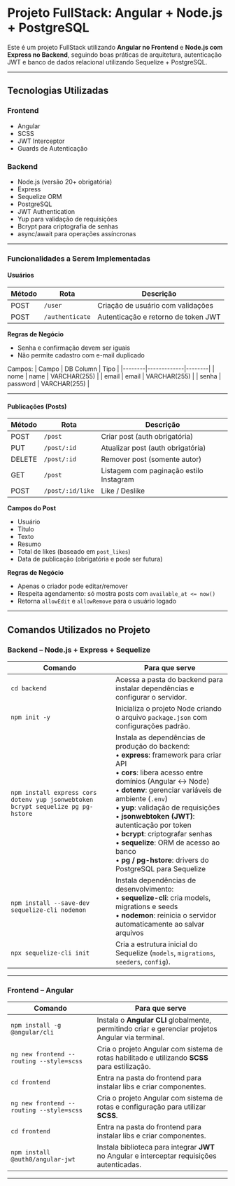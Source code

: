# Projeto FullStack: Angular + Node.js + PostgreSQL

Este é um projeto FullStack utilizando **Angular no Frontend** e **Node.js com Express no Backend**, seguindo boas práticas de arquitetura, autenticação JWT e banco de dados relacional utilizando Sequelize + PostgreSQL.

---

## Tecnologias Utilizadas

### **Frontend**
- Angular
- SCSS
- JWT Interceptor
- Guards de Autenticação

### **Backend**
- Node.js (versão 20+ obrigatória)
- Express
- Sequelize ORM
- PostgreSQL
- JWT Authentication
- Yup para validação de requisições
- Bcrypt para criptografia de senhas
- async/await para operações assíncronas

---

### **Funcionalidades a Serem Implementadas**

#### Usuários
| Método | Rota | Descrição |
|--------|--------|-------------|
| POST | `/user` | Criação de usuário com validações |
| POST | `/authenticate` | Autenticação e retorno de token JWT |

**Regras de Negócio**
- Senha e confirmação devem ser iguais
- Não permite cadastro com e-mail duplicado

Campos:
| Campo | DB Column | Tipo |
|--------|-------------|--------|
| nome | name | VARCHAR(255) |
| email | email | VARCHAR(255) |
| senha | password | VARCHAR(255) |

---

#### Publicações (Posts)

| Método | Rota | Descrição |
|--------|--------|-------------|
| POST | `/post` | Criar post (auth obrigatória) |
| PUT | `/post/:id` | Atualizar post (auth obrigatória) |
| DELETE | `/post/:id` | Remover post (somente autor) |
| GET | `/post` | Listagem com paginação estilo Instagram |
| POST | `/post/:id/like` | Like / Deslike |

**Campos do Post**
- Usuário
- Título
- Texto
- Resumo
- Total de likes (baseado em `post_likes`)
- Data de publicação (obrigatória e pode ser futura)

**Regras de Negócio**
- Apenas o criador pode editar/remover
- Respeita agendamento: só mostra posts com `available_at <= now()`
- Retorna `allowEdit` e `allowRemove` para o usuário logado

---

## **Comandos Utilizados no Projeto**

### **Backend – Node.js + Express + Sequelize**

| Comando                                                                          | Para que serve                                                                                                                                                                                                                                                                                                                                                                                                                                             |
| -------------------------------------------------------------------------------- | ---------------------------------------------------------------------------------------------------------------------------------------------------------------------------------------------------------------------------------------------------------------------------------------------------------------------------------------------------------------------------------------------------------------------------------------------------------- |
| `cd backend`                                                                     | Acessa a pasta do backend para instalar dependências e configurar o servidor.                                                                                                                                                                                                                                                                                                                                                                              |
| `npm init -y`                                                                    | Inicializa o projeto Node criando o arquivo `package.json` com configurações padrão.                                                                                                                                                                                                                                                                                                                                                                       |
| `npm install express cors dotenv yup jsonwebtoken bcrypt sequelize pg pg-hstore` | Instala as dependências de produção do backend:<br>• **express**: framework para criar API<br>• **cors**: libera acesso entre domínios (Angular ↔ Node)<br>• **dotenv**: gerenciar variáveis de ambiente (`.env`)<br>• **yup**: validação de requisições<br>• **jsonwebtoken (JWT)**: autenticação por token<br>• **bcrypt**: criptografar senhas<br>• **sequelize**: ORM de acesso ao banco<br>• **pg / pg-hstore**: drivers do PostgreSQL para Sequelize |
| `npm install --save-dev sequelize-cli nodemon`                                   | Instala dependências de desenvolvimento:<br>• **sequelize-cli**: cria models, migrations e seeds<br>• **nodemon**: reinicia o servidor automaticamente ao salvar arquivos                                                                                                                                                                                                                                                                                  |
| `npx sequelize-cli init`                                                         | Cria a estrutura inicial do Sequelize (`models`, `migrations`, `seeders`, `config`).                                                                                                                                                                                                                                                                                                                                                                       |

---

### **Frontend – Angular**

| Comando                                  | Para que serve                                                                              |
| ---------------------------------------- | ------------------------------------------------------------------------------------------- |
| `npm install -g @angular/cli`            | Instala o **Angular CLI** globalmente, permitindo criar e gerenciar projetos Angular via terminal. |
| `ng new frontend --routing --style=scss` | Cria o projeto Angular com sistema de rotas habilitado e utilizando **SCSS** para estilização.     |
| `cd frontend`                            | Entra na pasta do frontend para instalar libs e criar componentes.                                 |
| `ng new frontend --routing --style=scss` | Cria o projeto Angular com sistema de rotas e configuração para utilizar **SCSS**.          |
| `cd frontend`                            | Entra na pasta do frontend para instalar libs e criar componentes.                          |
| `npm install @auth0/angular-jwt`         | Instala biblioteca para integrar **JWT** no Angular e interceptar requisições autenticadas. |

---